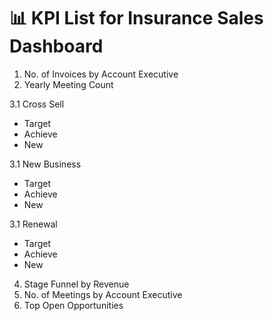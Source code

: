 # 📊 KPI List for Insurance Sales Dashboard

1. No. of Invoices by Account Executive  
2. Yearly Meeting Count  

3.1 Cross Sell  
- Target  
- Achieve  
- New  

3.1 New Business  
- Target  
- Achieve  
- New  

3.1 Renewal  
- Target  
- Achieve  
- New  

4. Stage Funnel by Revenue  
5. No. of Meetings by Account Executive  
6. Top Open Opportunities  
